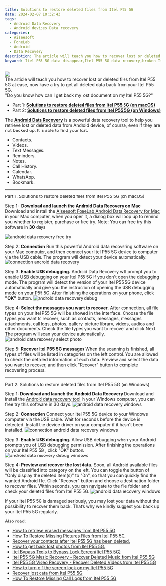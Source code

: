 ```yaml
---
title: Solutions to restore deleted files from Itel P55 5G
date: 2024-02-07 10:32:43
tags: 
  - Android Data Recovery
  - Android devices Data recovery
categories: 
  - Aiseesoft
  - FoneLab
  - Android
  - Data Recovery
description: The article will teach you how to recover lost or deleted files from Itel P55 5G at ease, now have a try to get all deleted data back from your Itel P55 5G.
keyword: Itel P55 5G data disappear,Itel P55 5G data recovery,broken Itel P55 5G data recovery solution,recover lost files from Itel P55 5G,Itel P55 5G files lost,Itel P55 5G data retrieval,how to get back deleted data Itel P55 5G phone,how to retrieve deleted data from my Itel P55 5G,Itel P55 5G issues with data deleted,data disappear Itel P55 5G,how to recover data on Itel P55 5G
---
```


<img src="https://img0mobiles.techidaily.com/images/best-assets/devices/itel/itel-p55-5g/2.jpg" class="atpl-imgstyle"  />

<div class="atpl-content atpl-for-fonelab-android recover-data">

<div class="atpl-post-description-part-1">
The article will teach you how to recover lost or deleted files from Itel P55 5G at ease, now have a try to get all deleted data back from your Itel P55 5G.
</div>
<div class="atpl-post-device-model-description">

</div>




<div class="atpl-post-description-part-2">
<div class="tpl-content-sub-paragraph-question">
    "Do you know how can I get back my lost document on my Itel P55 5G?"
</div>
</div>


<ul>
  <li>Part 1: <strong><a href="#p1">Solutions to restore deleted files from Itel P55 5G (on macOS)</a></strong></li>
  <li>Part 2: <strong><a href="#p2">Solutions to restore deleted files from Itel P55 5G (on Windows)</a></strong></li>
</ul>


<div class="atpl-post-description-part-3">
<div class="tpl-content-sub-paragraph-normal">
  <p>
      The <a href="https://tools.techidaily.com/aiseesoft-android-data-recovery/" target="_blank" rel="noopener"><strong>Android Data Recovery</strong></a> is a powerful data recovery tool to help you retrieve lost or deleted data from Android device, of course, even if they are not backed up. It is able to find your lost:
  </p>
  <ul class="tpl-content-sub-paragraph-ul-style">
    <li>Contacts.</li>
    <li>Videos.</li>
    <li>Text Messages.</li>
    <li>Reminders.</li>
    <li>Notes.</li>
    <li>Call History.</li>
    <li>Calendar.</li>
    <li>WhatsApp.</li>
    <li>Bookmark.</li>
  </ul>
</div>
</div>


<!-- Part 1 -->
<a id="p1" name="p1" ></a><hr>

<div>
  <span class="atpl-step-part-style">Part 1. Solutions to restore deleted files from Itel P55 5G (on macOS)</span>
</div>  

<span class="atpl-stepstyle-a"><span>Step 1: </span></span> <strong>Download and launch the Android Data Recovery on Mac</strong>
Download and install the <a href="https://tools.techidaily.com/aiseesoft-android-data-recovery-for-mac/" target="_blank" rel="noopener">Aiseesoft FoneLab Android Data Recovery for Mac</a> in your Mac computer, when you open it, a dialog box will pop up to remind you whether to register, purchase or free try.
Note: You can free try this software in <strong>30</strong> days

<img src="https://tools.techidaily.com/images/apps/aiseesoft/android-data-recovery/mac-free-try.png" class="atpl-imgstyle" alt="android data recovery free try" />

<span class="atpl-stepstyle-a"><span>Step 2: </span></span> <strong>Connection</strong>
Run this powerful Android data recovering software on your Mac computer, and then connect your Itel P55 5G device to computer via the USB cable. The program will detect your device automatically.
<img src="https://tools.techidaily.com/images/apps/aiseesoft/android-data-recovery/mac-connection-interface.jpg" class="atpl-imgstyle" alt="connection android data recovery" />

<span class="atpl-stepstyle-a"><span>Step 3: </span></span> <strong>Enable USB debugging.</strong>
Android Data Recovery will prompt you to enable USB debugging on your Itel P55 5G  if you don't open the debugging mode. The program will detect the version of your Itel P55 5G device automatically and give you the instruction of opening the USB debugging mode on your P55 5G. After finishing the operations on your phone, click <strong>"OK"</strong> button.
<img src="https://tools.techidaily.com/images/apps/aiseesoft/android-data-recovery/mac-android-usb-debug.jpg"  class="atpl-imgstyle" alt="android data recovery debug" />

<span class="atpl-stepstyle-a"><span>Step 4: </span></span> <strong>Select the messages you want to recover.</strong>
After connection, all file types on your Itel P55 5G will be showed in the interface. Choose the file types you want to recover, such as contacts, messages, messages attachments, call logs, photos, gallery, picture library, videos, audios and other documents. Check the file types you want to recover and click Next. The program will scan your device automatically.
<img src="https://tools.techidaily.com/images/apps/aiseesoft/android-data-recovery/mac-choose-type-photos.jpg" class="atpl-imgstyle" alt="android data recovery select photo" />

<span class="atpl-stepstyle-a"><span>Step 5: </span></span> <strong>Recover Itel P55 5G messages</strong>
When the scanning is finished, all types of files will be listed in categories on the left control. You are allowed to check the detailed information of each data. Preview and select the data you want to recover, and then click "Recover" button to complete recovering process.


<a id="p2" name="p2"></a><hr>

<!-- Part 2 -->
<div>
  <span class="atpl-step-part-style">Part 2. Solutions to restore deleted files from Itel P55 5G (on Windows)</span>
</div>

<span class="atpl-stepstyle-a"><span>Step 1: </span></span> <strong>Download and launch the Android Data Recovery</strong>
Download and install the <a href="https://tools.techidaily.com/aiseesoft-android-data-recovery-for-win/" target="_blank" rel="noopener">Android data recovery tool</a> in your Windows computer, you can free try this software in 30 days.
<img src="https://tools.techidaily.com/images/apps/aiseesoft/android-data-recovery/win-start-interface.png"  class="atpl-imgstyle" alt="android data recovery windows" />

<span class="atpl-stepstyle-a"><span>Step 2: </span></span> <strong>Connection</strong>
Connect your Itel P55 5G device to your Windows computer via the USB cable. Wait for seconds before the device is detected. Install the device driver on your computer if it hasn't been installed.
<img src="https://tools.techidaily.com/images/apps/aiseesoft/android-data-recovery/win-connection-interface.png" class="atpl-imgstyle" alt="connection android data recovery windows" />

<span class="atpl-stepstyle-a"><span>Step 3: </span></span> <strong>Enable USB debugging.</strong>
Allow USB debugging when your Android prompts you of USB debugging permission. After finishing the operations on your Itel P55 5G , click "OK" button.
<img src="https://tools.techidaily.com/images/apps/aiseesoft/android-data-recovery/win-android-usb-debug.png" class="atpl-imgstyle" alt="android data recovery debug windows" />

<span class="atpl-stepstyle-a"><span>Step 4: </span></span> <strong>Preview and recover the lost data.</strong>
Soon, all Android available files will be classified into category on the left. You can toggle the button of "Only display the deleted item(s)" to "On", so that you can quickly find the wanted Android file. Click "Recover" button and choose a destination folder to recover files. Within seconds, you can navigate to the file folder and check your deleted files from Itel P55 5G.
<img src="https://tools.techidaily.com/images/apps/aiseesoft/android-data-recovery/win-recover-photos.png" class="atpl-imgstyle" alt="android data recovery windows" />

<div class="atpl-post-description-part-4">
<div class="tpl-content-sub-paragraph-normal">
    <p>
        If your Itel P55 5G is damaged seriously, you may lost your data without the possibility to recover them back. That’s why we kindly suggest you back up your Itel P55 5G regularly.
    </p>
</div>
</div>


<ins class="adsbygoogle"
     style="display:block"
     data-ad-client="ca-pub-7571918770474297"
     data-ad-slot="8358498916"
     data-ad-format="auto"
     data-full-width-responsive="true"></ins>

<span class="atpl-alsoreadstyle">Also read:</span>
<div><ul>
<li><a href="/how-to-retrieve-erased-messages-from-itel-p55-5g-by-fonelab-android-recover-messages/" target="_blank" rel="noopener"><u>How to retrieve erased messages from Itel P55 5G</u></a></li>
<li><a href="/how-to-restore-missing-pictures-files-from-itel-p55-5g-by-fonelab-android-recover-pictures/" target="_blank" rel="noopener"><u>How To  Restore Missing Pictures Files from Itel P55 5G.</u></a></li>
<li><a href="/recover-your-contacts-after-itel-p55-5g-has-been-deleted-by-fonelab-android-recover-contacts/" target="_blank" rel="noopener"><u>Recover your contacts after Itel P55 5G has been deleted.</u></a></li>
<li><a href="/how-to-get-back-lost-photos-from-itel-p55-5g-by-fonelab-android-recover-photos/" target="_blank" rel="noopener"><u>How to get back lost photos from Itel P55 5G.</u></a></li>
<li><a href="/itel-bypass-tools-to-bypass-lock-screen-itel-p55-5g-by-drfone-android-unlock-android-unlock/" target="_blank" rel="noopener"><u>Itel Bypass Tools to Bypass Lock Screen(Itel P55 5G)</u></a></li>
<li><a href="/itel-p55-5g-music-recovery-recover-deleted-music-from-itel-p55-5g-by-fonelab-android-recover-music/" target="_blank" rel="noopener"><u>Itel P55 5G Music Recovery - Recover Deleted Music from Itel P55 5G</u></a></li>
<li><a href="/itel-p55-5g-video-recovery-recover-deleted-videos-from-itel-p55-5g-by-fonelab-android-recover-video/" target="_blank" rel="noopener"><u>Itel P55 5G Video Recovery - Recover Deleted Videos from Itel P55 5G</u></a></li>
<li><a href="/how-to-turn-off-the-screen-lock-on-my-itel-p55-5g-by-drfone-android-unlock-android-unlock/" target="_blank" rel="noopener"><u>How to turn off the screen lock on my Itel P55 5G</u></a></li>
<li><a href="/recover-lost-data-from-itel-p55-5g-by-fonelab-android-recover-data/" target="_blank" rel="noopener"><u>Recover lost data from Itel P55 5G</u></a></li>
<li><a href="/how-to-restore-missing-call-logs-from-itel-p55-5g-by-fonelab-android-recover-call-logs/" target="_blank" rel="noopener"><u>How To  Restore Missing Call Logs from Itel P55 5G</u></a></li>
</ul></div>

</div>
